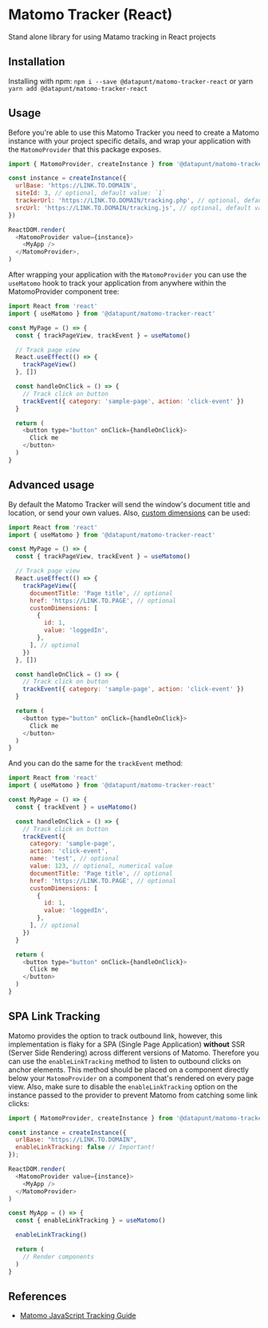 # Matomo Tracker (React)

Stand alone library for using Matamo tracking in React projects

## Installation

Installing with npm: `npm i --save @datapunt/matomo-tracker-react` or yarn `yarn add @datapunt/matomo-tracker-react`

## Usage

Before you're able to use this Matomo Tracker you need to create a Matomo instance with your project specific details, and wrap your application with the `MatomoProvider` that this package exposes.

```js
import { MatomoProvider, createInstance } from '@datapunt/matomo-tracker-react'

const instance = createInstance({
  urlBase: 'https://LINK.TO.DOMAIN',
  siteId: 3, // optional, default value: `1`
  trackerUrl: 'https://LINK.TO.DOMAIN/tracking.php', // optional, default value: `${urlBase}matomo.php`
  srcUrl: 'https://LINK.TO.DOMAIN/tracking.js', // optional, default value: `${urlBase}matomo.js`
})

ReactDOM.render(
  <MatomoProvider value={instance}>
    <MyApp />
  </MatomoProvider>,
)
```

After wrapping your application with the `MatomoProvider` you can use the `useMatomo` hook to track your application from anywhere within the MatomoProvider component tree:

```js
import React from 'react'
import { useMatomo } from '@datapunt/matomo-tracker-react'

const MyPage = () => {
  const { trackPageView, trackEvent } = useMatomo()

  // Track page view
  React.useEffect(() => {
    trackPageView()
  }, [])

  const handleOnClick = () => {
    // Track click on button
    trackEvent({ category: 'sample-page', action: 'click-event' })
  }

  return (
    <button type="button" onClick={handleOnClick}>
      Click me
    </button>
  )
}
```

## Advanced usage

By default the Matomo Tracker will send the window's document title and location, or send your own values. Also, [custom dimensions](https://matomo.org/docs/custom-dimensions/) can be used:

```js
import React from 'react'
import { useMatomo } from '@datapunt/matomo-tracker-react'

const MyPage = () => {
  const { trackPageView, trackEvent } = useMatomo()

  // Track page view
  React.useEffect(() => {
    trackPageView({
      documentTitle: 'Page title', // optional
      href: 'https://LINK.TO.PAGE', // optional
      customDimensions: [
        {
          id: 1,
          value: 'loggedIn',
        },
      ], // optional
    })
  }, [])

  const handleOnClick = () => {
    // Track click on button
    trackEvent({ category: 'sample-page', action: 'click-event' })
  }

  return (
    <button type="button" onClick={handleOnClick}>
      Click me
    </button>
  )
}
```

And you can do the same for the `trackEvent` method:

```js
import React from 'react'
import { useMatomo } from '@datapunt/matomo-tracker-react'

const MyPage = () => {
  const { trackEvent } = useMatomo()

  const handleOnClick = () => {
    // Track click on button
    trackEvent({
      category: 'sample-page',
      action: 'click-event',
      name: 'test', // optional
      value: 123, // optional, numerical value
      documentTitle: 'Page title', // optional
      href: 'https://LINK.TO.PAGE', // optional
      customDimensions: [
        {
          id: 1,
          value: 'loggedIn',
        },
      ], // optional
    })
  }

  return (
    <button type="button" onClick={handleOnClick}>
      Click me
    </button>
  )
}
```

## SPA Link Tracking

Matomo provides the option to track outbound link, however, this implementation is flaky for a SPA (Single Page Application) **without** SSR (Server Side Rendering) across different versions of Matomo. Therefore you can use the `enableLinkTracking` method to listen to outbound clicks on anchor elements. This method should be placed on a component directly below your `MatomoProvider` on a component that's rendered on every page view. Also, make sure to disable the `enableLinkTracking` option on the instance passed to the provider to prevent Matomo from catching some link clicks:

```js
import { MatomoProvider, createInstance } from '@datapunt/matomo-tracker-react'

const instance = createInstance({
  urlBase: "https://LINK.TO.DOMAIN",
  enableLinkTracking: false // Important!
});

ReactDOM.render(
  <MatomoProvider value={instance}>
    <MyApp />
  </MatomoProvider>
)

const MyApp = () => {
  const { enableLinkTracking } = useMatomo()

  enableLinkTracking()

  return (
    // Render components
  )
}

```

## References

- [Matomo JavaScript Tracking Guide](https://developer.matomo.org/guides/tracking-javascript-guide)
```
